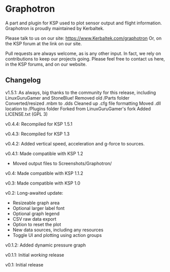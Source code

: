 Graphotron
======================
A part and plugin for KSP used to plot sensor output and flight information.  Graphotron is proudly maintained by Kerbaltek.

Please talk to us on our site:  https://www.Kerbaltek.com/graphotron
Or, on the KSP forum at the link on our site.

Pull requests are always welcome, as is any other input.  In fact, we rely on contributions to keep our projects going.  Please feel free to contact us here, in the KSP forums, and on our website.

Changelog
---------
v1.5.1:
    As always, big thanks to the community for this release, including LinuxGuruGamer and StoneBlue!
    Removed old /Parts folder
    Converted/resized .mbm to .dds
    Cleaned up .cfg file formatting
    Moved .dll location to /Plugins folder
    Forked from LinuxGuruGamer's fork
    Added LICENSE.txt (GPL 3)

v0.4.4: Recompiled for KSP 1.5.1

v0.4.3: Recompiled for KSP 1.3

v0.4.2: Added vertical speed, acceleration and g-force to sources.

v0.4.1: Made compatible with KSP 1.2
- Moved output files to Screenshots/Graphotron/

v0.4: Made compatible with KSP 1.1.2

v0.3: Made compatible with KSP 1.0

v0.2: Long-awaited update:
- Resizeable graph area
- Optional larger label font
- Optional graph legend
- CSV raw data export
- Option to reset the plot
- New data sources, including any resources
- Toggle UI and plotting using action groups

v0.1.2: Added dynamic pressure graph

v0.1.1: Initial _working_ release

v0.1: Initial release
